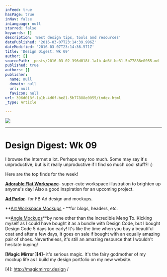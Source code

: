 ```yaml
---
inFeed: true
hasPage: true
inNav: false
inLanguage: null
starred: false
keywords: []
description: 'Best design tips, tools and resources'
datePublished: '2016-03-07T23:14:39.996Z'
dateModified: '2016-03-07T23:14:36.571Z'
title: 'Design Digest: Wk 09'
author: []
sourcePath: _posts/2016-03-02-396d018f-1a1b-4d6f-be81-5b77888e0055.md
published: true
authors: []
publisher:
  name: null
  domain: null
  url: null
  favicon: null
url: 396d018f-1a1b-4d6f-be81-5b77888e0055/index.html
_type: Article

---
```

![](https://the-grid-user-content.s3-us-west-2.amazonaws.com/71544d02-beee-4447-bb99-7615e3739159.jpg)

****

# Design Digest: Wk 09

I browse the Internet a lot. Perhaps way too much. Some may say it's unproductive, but is it really unproductive if I find so much cool stuff?! :)

Here are the top finds for the week!

**[Adorable Flat Workspace][0]**- super-cute workspace illustration to brighten up anyone's day! Also a good inspiration for an upcoming project. 

**[Ad Parlor][1]**- for FB Ad design and mockups. 

**[Art Workspace Mockups][2] - **for blogs, headers, etc.

**[Angle Mockups][3]**by none other than the incredible Meng To.  Kicking myself as I could have bought it as a bundle with Design Code, but I bought Design Code 5 days too early! It's like the time when you buy a beautiful coat and after a few days, it goes on sale if bought with an equally amazing pair of shoes.  Nevertheless, it's still an amazing resource that I wouldn't hesitate buying!

**[Magic Mirror ][4]**- it's serious magic. It's the fairy godmother of my mockup life as I build my design portfolio on my new website.

[0]: http://www.designermill.com/free-psd/adorable-flat-workspace/
[1]: http://admocks.adparlor.com/#facebook/website_clicks/image
[2]: http://crtv.mk/d0Ny8
[3]: https://designcode.io/angle
[4]: http://magicmirror.design /